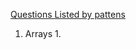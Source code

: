 [Questions Listed by pattens](https://leetcode.com/discuss/career/448285/List-of-questions-sorted-by-common-patterns)

1. Arrays
	1. 